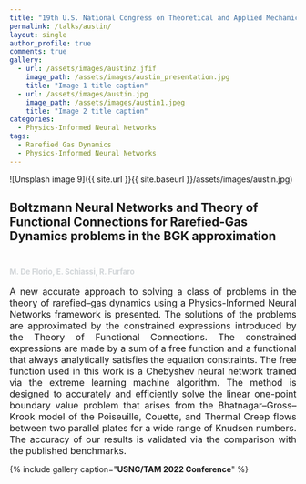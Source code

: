 ```yaml
---
title: "19th U.S. National Congress on Theoretical and Applied Mechanics (USNC/TAM 2022)"
permalink: /talks/austin/
layout: single
author_profile: true
comments: true
gallery:
  - url: /assets/images/austin2.jfif
    image_path: /assets/images/austin_presentation.jpg
    title: "Image 1 title caption"
  - url: /assets/images/austin.jpg
    image_path: /assets/images/austin1.jpeg
    title: "Image 2 title caption"
categories:
  - Physics-Informed Neural Networks
tags:
  - Rarefied Gas Dynamics
  - Physics-Informed Neural Networks
---
```




![Unsplash image 9]({{ site.url }}{{ site.baseurl }}/assets/images/austin.jpg)

<h2>
Boltzmann Neural Networks and Theory of Functional Connections for Rarefied-Gas Dynamics problems in the BGK approximation
<font size="2">
<p><br></p>
<p><span style="color: rgb(209, 213, 216);">M. De Florio, E. Schiassi, R. Furfaro </span></p>
</font>
</h2>

<font size="3">
<div style="text-align: justify;"> A new accurate approach to solving a class of problems in the theory of rarefied–gas dynamics using a Physics-Informed Neural Networks framework is presented. The solutions of the problems are approximated by the constrained expressions introduced by the Theory of Functional Connections. The constrained expressions are made by a sum of a free function and a functional that always analytically satisfies the equation constraints. The free function used in this work is a Chebyshev neural network trained via the extreme learning machine algorithm. The method is designed to accurately and efficiently solve the linear one-point boundary value problem that arises from the Bhatnagar–Gross–Krook model of the Poiseuille, Couette, and Thermal Creep flows between two parallel plates for a wide range of Knudsen numbers. The accuracy of our results is validated via the comparison with the published benchmarks.</div>
</font>



{% include gallery caption="**USNC/TAM 2022 Conference**" %}
